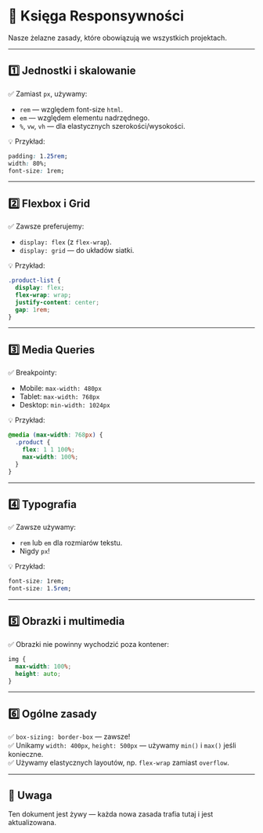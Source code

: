 # 📱 Księga Responsywności

Nasze żelazne zasady, które obowiązują we wszystkich projektach.

---

## 1️⃣ Jednostki i skalowanie

✅ Zamiast `px`, używamy:
- `rem` — względem font-size `html`.
- `em` — względem elementu nadrzędnego.
- `%`, `vw`, `vh` — dla elastycznych szerokości/wysokości.

💡 Przykład:
```css
padding: 1.25rem;
width: 80%;
font-size: 1rem;
```

---

## 2️⃣ Flexbox i Grid

✅ Zawsze preferujemy:
- `display: flex` (z `flex-wrap`).
- `display: grid` — do układów siatki.

💡 Przykład:
```css
.product-list {
  display: flex;
  flex-wrap: wrap;
  justify-content: center;
  gap: 1rem;
}
```

---

## 3️⃣ Media Queries

✅ Breakpointy:
- Mobile: `max-width: 480px`
- Tablet: `max-width: 768px`
- Desktop: `min-width: 1024px`

💡 Przykład:
```css
@media (max-width: 768px) {
  .product {
    flex: 1 1 100%;
    max-width: 100%;
  }
}
```

---

## 4️⃣ Typografia

✅ Zawsze używamy:
- `rem` lub `em` dla rozmiarów tekstu.
- Nigdy `px`!

💡 Przykład:
```css
font-size: 1rem;
font-size: 1.5rem;
```

---

## 5️⃣ Obrazki i multimedia

✅ Obrazki nie powinny wychodzić poza kontener:
```css
img {
  max-width: 100%;
  height: auto;
}
```

---

## 6️⃣ Ogólne zasady

✅ `box-sizing: border-box` — zawsze!  
✅ Unikamy `width: 400px`, `height: 500px` — używamy `min()` i `max()` jeśli konieczne.  
✅ Używamy elastycznych layoutów, np. `flex-wrap` zamiast `overflow`.

---

## 📌 Uwaga
Ten dokument jest żywy — każda nowa zasada trafia tutaj i jest aktualizowana.
